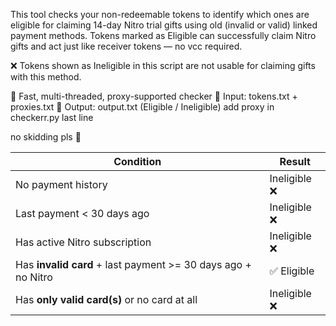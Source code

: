 This tool checks your non-redeemable tokens to identify which ones are eligible for claiming 14-day Nitro trial gifts using old (invalid or valid) linked payment methods.
Tokens marked as Eligible can successfully claim Nitro gifts and act just like receiver tokens — no vcc required.

❌ Tokens shown as Ineligible in this script are not usable for claiming gifts with this method.

🔧 Fast, multi-threaded, proxy-supported checker
📄 Input: tokens.txt + proxies.txt
📝 Output: output.txt (Eligible / Ineligible)
add proxy in checkerr.py last line


no skidding pls 🙏

| Condition                                                     | Result       |
| ------------------------------------------------------------- | ------------ |
| No payment history                                            | Ineligible ❌ |
| Last payment < 30 days ago                                    | Ineligible ❌ |
| Has active Nitro subscription                                 | Ineligible ❌ |
| Has **invalid card** + last payment >= 30 days ago + no Nitro | ✅ Eligible   |
| Has **only valid card(s)** or no card at all                  | Ineligible ❌ |
